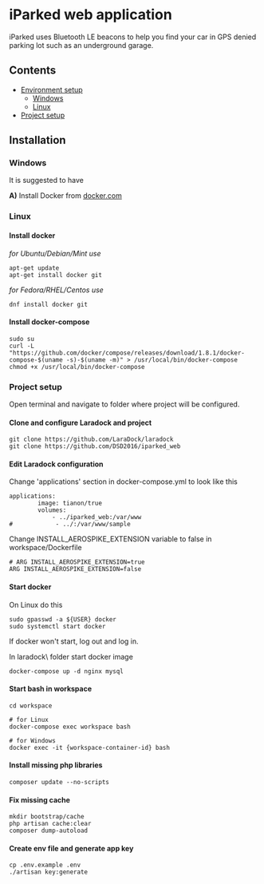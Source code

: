 # iParked web application

iParked uses Bluetooth LE beacons to help you find your car in GPS denied parking lot such as an underground garage.

## Contents
* [Environment setup](#installation)
  * [Windows](#windows)
  * [Linux](#linux)
* [Project setup](#project-setup) 

## Installation

### Windows

It is suggested to have 

__A)__ Install Docker from [docker.com](https://www.docker.com/)

### Linux

#### Install docker
_for Ubuntu/Debian/Mint use_
```
apt-get update
apt-get install docker git
```

_for Fedora/RHEL/Centos use_
```
dnf install docker git
```

#### Install docker-compose
```
sudo su
curl -L "https://github.com/docker/compose/releases/download/1.8.1/docker-compose-$(uname -s)-$(uname -m)" > /usr/local/bin/docker-compose
chmod +x /usr/local/bin/docker-compose
```

### Project setup

Open terminal and navigate to folder where project will be configured.

#### Clone and configure Laradock and project
```
git clone https://github.com/LaraDock/laradock
git clone https://github.com/DSD2016/iparked_web
```
#### Edit Laradock configuration

Change 'applications' section in docker-compose.yml to look like this
```
applications:
        image: tianon/true
        volumes:
            - ../iparked_web:/var/www
#            - ../:/var/www/sample
```

Change INSTALL_AEROSPIKE_EXTENSION variable to false in workspace/Dockerfile
```
# ARG INSTALL_AEROSPIKE_EXTENSION=true
ARG INSTALL_AEROSPIKE_EXTENSION=false
```

#### Start docker

On Linux do this
```
sudo gpasswd -a ${USER} docker
sudo systemctl start docker
```
If docker won't start, log out and log in.

In laradock\ folder start docker image
```
docker-compose up -d nginx mysql
```

#### Start bash in workspace
```
cd workspace

# for Linux
docker-compose exec workspace bash

# for Windows
docker exec -it {workspace-container-id} bash
```

#### Install missing php libraries
```
composer update --no-scripts
```

#### Fix missing cache
```
mkdir bootstrap/cache
php artisan cache:clear 
composer dump-autoload
```

#### Create env file and generate app key
```
cp .env.example .env
./artisan key:generate
```
